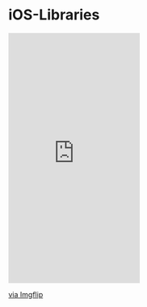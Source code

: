 # iOS-Libraries

<div style="width:260px;max-width:100%;"><div style="height:0;padding-bottom:190%;position:relative;"><iframe width="260" height="494" style="position:absolute;top:0;left:0;width:100%;height:100%;" frameBorder="0" src="https://imgflip.com/embed/5j0swf"></iframe></div><p><a href="https://imgflip.com/gif/5j0swf">via Imgflip</a></p></div>
